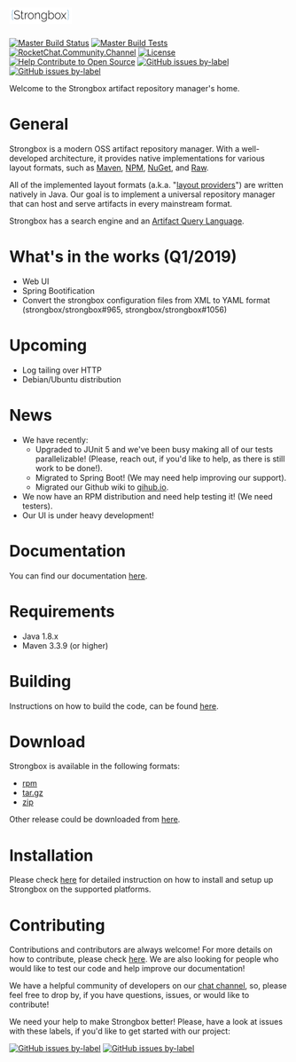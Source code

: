 # ![strongbox-logo][strongbox-logo]

[![Master Build Status][master-build-status-badge]][master-build-status-link]
[![Master Build Tests][master-build-tests-badge]][master-build-status-link]
[![RocketChat.Community.Channel][rocket-chat-badge]][rocket-chat-link]
[![License][license-badge]][license-link]
[![Help Contribute to Open Source][codetriage-badge]][codetriage-link]
[![GitHub issues by-label][good-first-issue-badge]][good-first-issue-link]
[![GitHub issues by-label][help-wanted-badge]][help-wanted-link]

Welcome to the Strongbox artifact repository manager's home.

# General

Strongbox is a modern OSS artifact repository manager. With a well-developed architecture, it provides native 
implementations for various layout formats, such as [Maven][docs-maven], [NPM][docs-npm], [NuGet][docs-nuget], and [Raw][docs-raw].

All of the implemented layout formats (a.k.a. "[layout providers][docs-providers]") are written natively in Java. 
Our goal is to implement a universal repository manager that can host and serve artifacts in every mainstream format.

Strongbox has a search engine and an [Artifact Query Language][docs-aql].

# What's in the works (Q1/2019)

* Web UI
* Spring Bootification
* Convert the strongbox configuration files from XML to YAML format (strongbox/strongbox#965, strongbox/strongbox#1056)

# Upcoming

* Log tailing over HTTP
* Debian/Ubuntu distribution

# News

* We have recently:
  * Upgraded to JUnit 5 and we've been busy making all of our tests parallelizable! (Please, reach out, if you'd like to help, as there is still work to be done!).
  * Migrated to Spring Boot! (We may need help improving our support).
  * Migrated our Github wiki to [gihub.io](https://strongbox.github.io/). 
* We now have an RPM distribution and need help testing it! (We need testers).
* Our UI is under heavy development!

# Documentation

You can find our documentation [here][docs].

# Requirements

* Java 1.8.x
* Maven 3.3.9 (or higher)

# Building

Instructions on how to build the code, can be found [here][docs-building-the-code].

# Download

Strongbox is available in the following formats:
* [rpm][release-rpm]
* [tar.gz][release-tar.gz]
* [zip][release-zip]

Other release could be downloaded from [here][release-all].

# Installation

Please check [here][docs-user-getting-started] for detailed instruction on how to install and setup up Strongbox on the 
supported platforms.

# Contributing

Contributions and contributors are always welcome! For more details on how to contribute, please check [here][docs-contributing]. 
We are also looking for people who would like to test our code and help improve our documentation!

We have a helpful community of developers on our [chat channel][rocket-chat-link], so, please feel free to drop by, if 
you have questions, issues, or would like to contribute!

We need your help to make Strongbox better! Please, have a look at issues with these labels, if you'd like to get 
started with our project:

[![GitHub issues by-label][good-first-issue-badge]][good-first-issue-link]
[![GitHub issues by-label][help-wanted-badge]][help-wanted-link]


[<--# Generic Links -->]: #
[strongbox-logo]: ./strongbox.svg

[<--# Badges -->]: #
[master-build-status-link]: https://dev.carlspring.org/jenkins/blue/organizations/jenkins/strongbox%2Fstrongbox/activity?branch=master
[master-build-status-badge]: https://dev.carlspring.org/jenkins/buildStatus/icon?job=strongbox/strongbox/master
[master-build-tests-badge]: https://img.shields.io/jenkins/t/https/jenkins.carlspring.org/job/strongbox/job/strongbox/job/master.svg 
[rocket-chat-link]: https://chat.carlspring.org/channel/community
[rocket-chat-badge]: https://chat.carlspring.org/images/join-chat.svg
[license-link]: https://opensource.org/licenses/Apache-2.0
[license-badge]: https://img.shields.io/badge/License-Apache%202.0-brightgreen.svg
[codetriage-link]: https://www.codetriage.com/strongbox/strongbox
[codetriage-badge]: https://www.codetriage.com/strongbox/strongbox/badges/users.svg
[good-first-issue-link]: https://github.com/strongbox/strongbox/issues?q=is%3Aissue+is%3Aopen+label%3A%22good%20first%20issue%22
[good-first-issue-badge]: https://img.shields.io/github/issues-raw/strongbox/strongbox/good%20first%20issue.svg?label=good%20first%20issue
[help-wanted-link]: https://github.com/strongbox/strongbox/issues?q=is%3Aissue+is%3Aopen+label%3A%22help%20wanted%22
[help-wanted-badge]: https://img.shields.io/github/issues-raw/strongbox/strongbox/help%20wanted.svg?label=help%20wanted&color=%23856bf9& 

[<--# Docs links -->]: #
[docs]: https://strongbox.github.io/
[docs-maven]: https://strongbox.github.io/developer-guide/layout-providers/maven-2-layout-provider.html
[docs-npm]: https://strongbox.github.io/developer-guide/layout-providers/npm-layout-provider.html
[docs-nuget]: https://strongbox.github.io/developer-guide/layout-providers/nuget-layout-provider.html
[docs-raw]: https://strongbox.github.io/developer-guide/layout-providers/raw-layout-provider.html
[docs-providers]: https://strongbox.github.io/knowledge-base/layout-providers.html
[docs-building-the-code]: https://strongbox.github.io/developer-guide/building-the-code.html
[docs-user-getting-started]: https://strongbox.github.io/user-guide/getting-started.html
[docs-contributing]: https://strongbox.github.io/contributing.html
[docs-aql]: https://strongbox.github.io/user-guide/artifact-query-language.html

[<--# Release links -->]: #
[release-all]: https://github.com/strongbox/strongbox/releases
[release-rpm]: https://github.com/strongbox/strongbox/releases/download/1.0-SNAPSHOT/strongbox-distribution-1.0-SNAPSHOT.rpm
[release-tar.gz]: https://github.com/strongbox/strongbox/releases/download/1.0-SNAPSHOT/strongbox-distribution-1.0-SNAPSHOT.tar.gz
[release-zip]: https://github.com/strongbox/strongbox/releases/download/1.0-SNAPSHOT/strongbox-distribution-1.0-SNAPSHOT.zip
